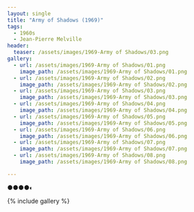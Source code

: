 ```yaml
---
layout: single
title: "Army of Shadows (1969)"
tags:
  - 1960s 
  - Jean-Pierre Melville
header:
  teaser: /assets/images/1969-Army of Shadows/03.png
gallery:
  - url: /assets/images/1969-Army of Shadows/01.png
    image_path: /assets/images/1969-Army of Shadows/01.png
  - url: /assets/images/1969-Army of Shadows/02.png
    image_path: /assets/images/1969-Army of Shadows/02.png
  - url: /assets/images/1969-Army of Shadows/03.png
    image_path: /assets/images/1969-Army of Shadows/03.png
  - url: /assets/images/1969-Army of Shadows/04.png
    image_path: /assets/images/1969-Army of Shadows/04.png
  - url: /assets/images/1969-Army of Shadows/05.png
    image_path: /assets/images/1969-Army of Shadows/05.png
  - url: /assets/images/1969-Army of Shadows/06.png
    image_path: /assets/images/1969-Army of Shadows/06.png
  - url: /assets/images/1969-Army of Shadows/07.png
    image_path: /assets/images/1969-Army of Shadows/07.png
  - url: /assets/images/1969-Army of Shadows/08.png
    image_path: /assets/images/1969-Army of Shadows/08.png

---
```

●●●●◐

{% include gallery %}

